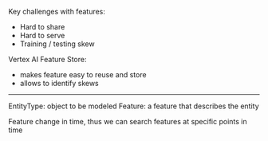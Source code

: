 
Key challenges with features:

- Hard to share
- Hard to serve
- Training / testing skew

Vertex AI Feature Store:
- makes feature easy to reuse and store
- allows to identify skews

---

EntityType: object to be modeled
Feature: a feature that describes the entity

Feature change in time, thus we can search features at specific points in time


